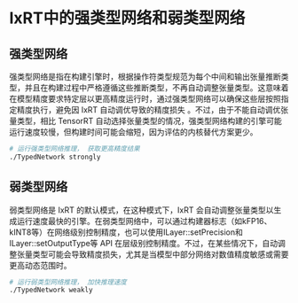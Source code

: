 # IxRT中的强类型网络和弱类型网络
## 强类型网络
强类型网络是指在构建引擎时，根据操作符类型规范为每个中间和输出张量推断类型，并且在构建过程中严格遵循这些推断类型，不再自动调整张量类型。这意味着在模型精度要求特定层以更高精度运行时，通过强类型网络可以确保这些层按照指定精度执行，避免因 IxRT 自动调优导致的精度损失 。不过，由于不能自动调优张量类型，相比 TensorRT 自动选择张量类型的情况，强类型网络构建的引擎可能运行速度较慢，但构建时间可能会缩短，因为评估的内核替代方案更少。

``` bash
# 运行强类型网络推理， 获取更高精度结果
./TypedNetwork strongly
```

## 弱类型网络
弱类型网络是 IxRT 的默认模式，在这种模式下，IxRT 会自动调整张量类型以生成运行速度最快的引擎。在弱类型网络中，可以通过构建器标志（如kFP16、kINT8等）在网络级别控制精度，也可以使用ILayer::setPrecision和ILayer::setOutputType等 API 在层级别控制精度。不过，在某些情况下，自动调整张量类型可能会导致精度损失，尤其是当模型中部分网络对数值精度敏感或需要更高动态范围时。

``` bash
# 运行弱类型网络推理， 加快推理速度
./TypedNetwork weakly
```